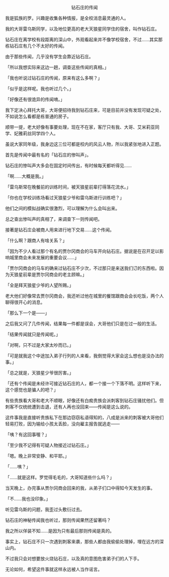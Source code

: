 <p align="center">钻石庄的传闻</p>

我是狐族的罗。兴趣是收集各种情报，是全校消息最灵通的人。

我的大哥雷乌斯同学，以及地位更高的老大天狼星同学住的宿舍，叫作钻石庄。

钻石庄在离学校有段距离的深山中，外观看起来并不像学校宿舍，不过……其实那栋钻石庄有几个不太好的传闻。

由于那些传闻，几乎没有学生会靠近钻石庄。

「所以我想实际来这边一趟，调查这些传闻的真相。」

「我也听说过钻石庄的传闻，原来有这么多啊？」

「似乎是这样呢。我也听过几个。」

「好像还有很诡异的传闻唷。」

我下定决心拜托大哥，大哥便招待我到钻石庄来，可是目前并没有发现可疑之处，不如说怎么看都是栋普通的房子。

顺带一提，老大好像有事要处理，现在不在家，客厅只有我、大哥、艾米莉亚同学、妃雅莉丝同学四个人。

虽说大家同年级，我身边这三位可都是校内的风云人物，所以我紧张地进入正题。

首先是传闻中最有名的「钻石庄的惨叫声」。

钻石庄的惨叫声大多会在固定时间传出，有时候每天都听得见……

「啊……大概是我。」

「雷乌斯常在晚餐前的训练时间，被天狼星前辈打得落花流水。」

「你也在学校训练场看过天狼星少爷和雷乌斯进行训练吧？」

他们之间的模拟战确实很激烈，可以理解为什么会叫出来。

总之查出惨叫声的真相了，来调查下一则传闻吧。

接著是钻石庄会被商人用来进行地下交易……这个传闻。

「什么啊？跟商人有啥关系？」

「因为不少人看过那个有名的贾尔冈商会的马车开向钻石庄。据说是在召开足以影响城里商会未来发展的重要会议……」

「贾尔冈商会的马车的确来过钻石庄不少次，不过那只是来送我们订的东西啦。因为天狼星前辈是贾尔冈商会的老主顾嘛。」

「全是拜天狼星少爷的人望所赐。」

老大他们好像常去贾尔冈商会，我还听过他在城里的餐馆跟商会会长吃饭，两个人聊得很开心的消息。

「那么下一个是——」

之后我又问了几件传闻，结果每一件都是误会，大哥他们只是在过一般的生活。

「结果传闻就只是传闻呢。」

「对啊，只不过是大家太吵而已。」

「可是就我这个中途加入弟子行列的人来看，我倒觉得大家会这么想也是没办法的事。」

「总之就是，天狼星少爷很厉害。」

「还有个传闻是未经许可接近钻石庄的人，都一个接一个下落不明。这样听下来，这个感觉也是骗人的吧？」

有些贵族看大哥和老大不顺眼，好像还有白痴贵族会派刺客到钻石庄骚扰他们。但刺客不仅统统遭到击退，还有人再也没回来——传闻是这么说的。

这件事我是直接听贵族私下在那边窃窃私语得知的，八成是派来的刺客被大哥他们轻易打败，因为输给小孩太丢脸，没向雇主报告就逃走——

「咦？有这回事喔？」

「至少我不记得有可疑人物接近过钻石庄。」

「嗯。晚上非常安静、和平耶。」

「……咦？」

「……就是这样。罗觉得毛毛的，大哥知道些什么吗？」

当天晚上，办完事从贾尔冈商会回来的我，从弟子们口中得知今天发生的事。

「不……我也没印象。」

听见雷乌斯的问题，我歪过头敷衍过去。

钻石庄的神秘传闻我也听过，那则传闻果然还留著吗？

我之所以佯装不知……是因为只有最后那则传闻是真的。

事实上，钻石庄不只一次遇到刺客来袭，那些人都由我偷偷处理掉，埋在远方的深山内。

不过我只会对想要放火烧钻石庄，以及真的意图危害弟子们的人下手。

无论如何，希望这件事就这样永远被人当作谣言。

